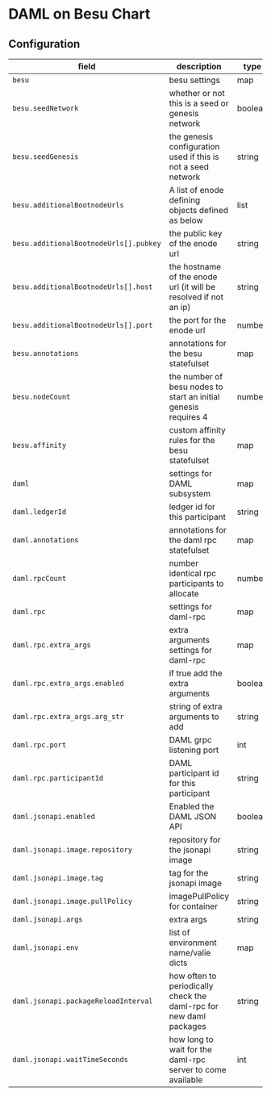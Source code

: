 # DAML on Besu Chart

## Configuration

| field | description | type | default |
|- |- |- |- |
|`besu` | besu settings | map | N/A |
| `besu.seedNetwork` | whether or not this is a seed or genesis network | boolean | true |
| `besu.seedGenesis` | the genesis configuration used if this is not a seed network | string | nil |
| `besu.additionalBootnodeUrls` | A list of enode defining objects defined as below | list | `[]` |
| `besu.additionalBootnodeUrls[].pubkey` | the public key of the enode url | string | |
| `besu.additionalBootnodeUrls[].host` | the hostname of the enode url (it will be resolved if not an ip) | string | |
| `besu.additionalBootnodeUrls[].port` | the port for the enode url | number | |
| `besu.annotations` | annotations for the besu statefulset | map | null |
| `besu.nodeCount` | the number of besu nodes to start an initial genesis requires 4 | number | 4 |
| `besu.affinity` | custom affinity rules for the besu statefulset | map | nil |
| `daml` | settings for DAML subsystem | map | N/A |
| `daml.ledgerId` | ledger id for this participant | string | default-ledger-id |
| `daml.annotations` | annotations for the daml rpc statefulset | map | null |
| `daml.rpcCount` | number identical rpc participants to allocate | number | 1 |
| `daml.rpc` | settings for daml-rpc | map | N/A |
| `daml.rpc.extra_args` | extra arguments settings for daml-rpc | map | N/A |
| `daml.rpc.extra_args.enabled` | if true add the extra arguments | boolean | false |
| `daml.rpc.extra_args.arg_str` | string of extra arguments to add | string | nil |
| `daml.rpc.port` | DAML grpc listening port | int | 39000 |
| `daml.rpc.participantId` | DAML participant id for this participant | string | daml-participant |
| `daml.jsonapi.enabled` | Enabled the DAML JSON API | boolean | false |
| `daml.jsonapi.image.repository` | repository for the jsonapi image | string | blockchaintp/daml-json-api |
| `daml.jsonapi.image.tag` | tag for the jsonapi image | string | BTP2.1.0rc14 |
| `daml.jsonapi.image.pullPolicy` | imagePullPolicy for container | string | IfNotPresent |
| `daml.jsonapi.args` | extra args | string | nil |
| `daml.jsonapi.env` | list of environment name/valie dicts | map | nil |
| `daml.jsonapi.packageReloadInterval` | how often to periodically check the daml-rpc for new daml packages | string | 5s |
| `daml.jsonapi.waitTimeSeconds` | how long to wait for the daml-rpc server to come available | int | 0 (forever) |

